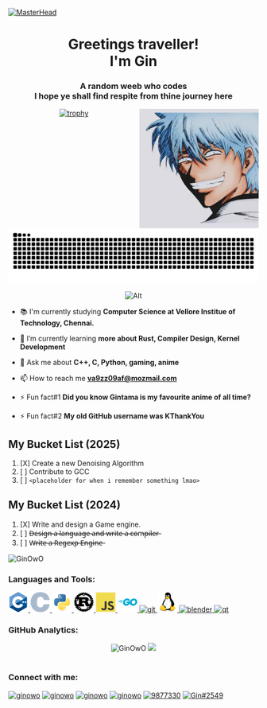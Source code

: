 [![MasterHead](https://github.com/GinOwO/GinOwO/blob/main/res/bacfcdc6615ed73d9ca519ab8c57651710aea489.gif)](https://steamcommunity.com/id/notGintoki/)

<h1 align="center">Greetings traveller!<br/>I'm Gin</h1>
<h3 align="center">A random weeb who codes<br/>I hope ye shall find respite from thine journey here</h3>
<div align="center">
<a href="https://github.com/GinOwO" target="blank"><img align="right" alt="Coding" width="240" src="https://github.com/GinOwO/GinOwO/blob/main/res/8abc2d3ff17beadd8197c8d00d8e65d1.png?raw=true"></a>

[![trophy](https://github-profile-trophy.vercel.app/?username=GinOwO&theme=onedark&row=2&&column=4)](https://github.com/ryo-ma/github-profile-trophy)

<picture alt="image ded">
  <source media="(prefers-color-scheme: dark)" srcset="https://raw.githubusercontent.com/GinOwO/GinOwO/output/github-snake-dark.svg" />
  <source media="(prefers-color-scheme: light)" srcset="https://raw.githubusercontent.com/GinOwO/GinOwO/output/github-snake.svg" />
  <img alt="github-snake" src="https://raw.githubusercontent.com/GinOwO/GinOwO/output/github-snake.svg" />
</picture>

![Alt](https://repobeats.axiom.co/api/embed/34eaba69a819791c2af048b0f8ea85bda7f7d06f.svg "Repobeats analytics image")

</div>

-   📚 I'm currently studying **Computer Science at Vellore Institue of Technology, Chennai.**

-   🌱 I’m currently learning **more about Rust, Compiler Design, Kernel Development**

-   💬 Ask me about **C++, C, Python, gaming, anime**

-   📫 How to reach me **va9zz09af@mozmail.com**

-   ⚡ Fun fact#1 **Did you know Gintama is my favourite anime of all time?**
-   ⚡ Fun fact#2 **My old GitHub username was KThankYou**


## My Bucket List (2025)

1. [X] Create a new Denoising Algorithm
2. [ ] Contribute to GCC
3. [ ] `<placeholder for when i remember something lmao>`

## My Bucket List (2024)

1. [X] Write and design a Game engine.
2. [ ] D̶e̶s̶i̶g̶n̶ ̶a̶ ̶l̶a̶n̶g̶u̶a̶g̶e̶ ̶a̶n̶d̶ ̶w̶r̶i̶t̶e̶ ̶a̶ ̶c̶o̶m̶p̶i̶l̶e̶r̶
3. [ ] W̶r̶i̶t̶e̶ ̶a̶ ̶R̶e̶g̶e̶x̶p̶ ̶E̶n̶g̶i̶n̶e̶

<p align="left"> <img src="https://komarev.com/ghpvc/?username=GinOwO&label=Profile%20views&color=0e75b6&style=plastic" alt="GinOwO" /> </p>

<h3 align="left">Languages and Tools:</h3>  
<p align="left"> <a href="https://en.cppreference.com" target="_blank" rel="noreferrer"> <img src="https://raw.githubusercontent.com/devicons/devicon/master/icons/cplusplus/cplusplus-original.svg" alt="cplusplus" width="40" height="40"/> </a> <a href="https://www.cprogramming.com/" target="_blank" rel="noreferrer"> <img src="https://raw.githubusercontent.com/devicons/devicon/master/icons/c/c-original.svg" alt="c" width="40" height="40"/> </a> <a href="https://www.python.org" target="_blank" rel="noreferrer"> <img src="https://raw.githubusercontent.com/devicons/devicon/master/icons/python/python-original.svg" alt="python" width="40" height="40"/> </a> <a href="https://www.rust-lang.org/" target="_blank" rel="noreferrer"> <img src="https://raw.githubusercontent.com/devicons/devicon/refs/heads/master/icons/rust/rust-original.svg" alt="rust" width="40" height="40"/> </a> <a href="https://developer.mozilla.org/en-US/docs/Web/javascript" target="_blank" rel="noreferrer"> <img src="https://raw.githubusercontent.com/devicons/devicon/master/icons/javascript/javascript-original.svg" alt="javascript" width="40" height="40"/> </a> <a href="https://golang.google.cn/" target="_blank" rel="noreferrer"> <img src="https://raw.githubusercontent.com/devicons/devicon/refs/heads/master/icons/go/go-original-wordmark.svg" alt="golang" width="40" height="40"/> </a> <a href="https://git-scm.com/" target="_blank" rel="noreferrer"> <img src="https://www.vectorlogo.zone/logos/git-scm/git-scm-icon.svg" alt="git" width="40" height="40"/> </a> <a href="https://www.linux.org/" target="_blank" rel="noreferrer"> <img src="https://raw.githubusercontent.com/devicons/devicon/master/icons/linux/linux-original.svg" alt="linux" width="40" height="40"/> </a> <a href="https://www.blender.org/" target="_blank" rel="noreferrer"> <img src="https://download.blender.org/branding/community/blender_community_badge_white.svg" alt="blender" width="40" height="40"/> </a> <a href="https://www.qt.io/" target="_blank" rel="noreferrer"> <img src="https://upload.wikimedia.org/wikipedia/commons/0/0b/Qt_logo_2016.svg" alt="qt" width="40" height="40"/> </a> </p>

<h3 align="left">GitHub Analytics:</h3>
<div align="center">
  <img height=180em src="https://github-readme-stats.vercel.app/api?username=GinOwO&show_icons=true&include_all_commits=true&count_private=true&theme=tokyonight&hide_border=true&locale=en" alt="GinOwO"/>
  <img height=180em src='https://github-readme-stats.vercel.app/api/top-langs/?username=GinOwO&theme=tokyonight&hide_border=true&locale=en&layout=donut' />
<!--   <img height=180em align="center" src="https://github-readme-streak-stats.herokuapp.com/?user=GinOwO&theme=tokyonight&hide_border=true&locale=en" alt="GinOwO" /> -->
</div>
<!--[![GitHub Streak](https://streak-stats.demolab.com?user=GinOwO&theme=transparent&hide_border=true&date_format=j%20M%5B%20Y%5D)](https://git.io/streak-stats)-->

<!--
<p><img align="center" src="https://github-readme-stats.vercel.app/api/top-langs?username=GinOwO&show_icons=true&theme=dark&hide_border=true&locale=en&layout=compact" alt="GinOwO" /></p>
-->
</br>
<h3 align="left">Connect with me:</h3>
<p align="left">
<a href="https://www.codewars.com/users/GinOwO" target="blank"><img align="center" src="https://www.codewars.com/packs/assets/logo.f607a0fb.svg" alt="ginowo" height="30" width="30" /></a>
<a href="https://codeforces.com/profile/ginowo" target="blank"><img align="center" src="https://raw.githubusercontent.com/rahuldkjain/github-profile-readme-generator/master/src/images/icons/Social/codeforces.svg" alt="ginowo" height="30" width="40" /></a>
<a href="https://www.leetcode.com/ginowo" target="blank"><img align="center" src="https://raw.githubusercontent.com/rahuldkjain/github-profile-readme-generator/master/src/images/icons/Social/leet-code.svg" alt="ginowo" height="30" width="40" /></a>
<a href="https://linkedin.com/in/ginowo" target="blank"><img align="center" src="https://raw.githubusercontent.com/rahuldkjain/github-profile-readme-generator/master/src/images/icons/Social/linked-in-alt.svg" alt="ginowo" height="30" width="40" /></a>
<a href="https://stackoverflow.com/users/9877330" target="blank"><img align="center" src="https://raw.githubusercontent.com/rahuldkjain/github-profile-readme-generator/master/src/images/icons/Social/stack-overflow.svg" alt="9877330" height="30" width="40" /></a>
<a href="https://discord.gg/gin_.exe" target="blank"><img align="center" src="https://raw.githubusercontent.com/rahuldkjain/github-profile-readme-generator/master/src/images/icons/Social/discord.svg" alt="Gin#2549" height="30" width="40" /></a>
</p>

